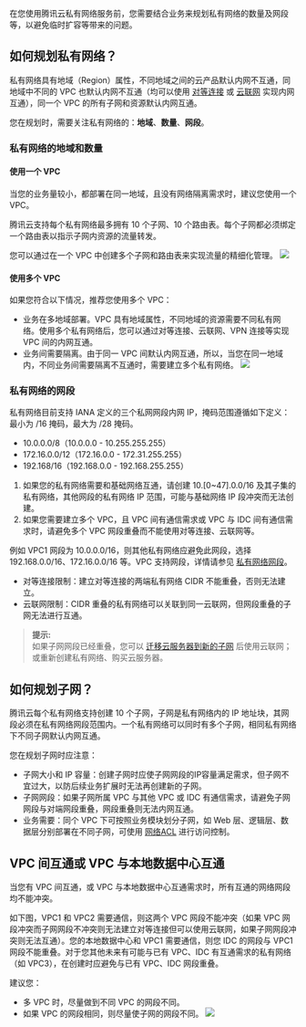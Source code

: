 在您使用腾讯云私有网络服务前，您需要结合业务来规划私有网络的数量及网段等，以避免临时扩容等带来的问题。

## 如何规划私有网络？
私有网络具有地域（Region）属性，不同地域之间的云产品默认内网不互通，同地域中不同的 VPC 也默认内网不互通（均可以使用 [对等连接](https://cloud.tencent.com/document/product/553) 或 [云联网](https://cloud.tencent.com/document/product/877) 实现内网互通），同一个 VPC 的所有子网和资源默认内网互通。

您在规划时，需要关注私有网络的：**地域**、**数量**、**网段**。

### 私有网络的地域和数量
#### 使用一个 VPC
当您的业务量较小，都部署在同一地域，且没有网络隔离需求时，建议您使用一个 VPC。

腾讯云支持每个私有网络最多拥有 10 个子网、10 个路由表。每个子网都必须绑定一个路由表以指示子网内资源的流量转发。

您可以通过在一个 VPC 中创建多个子网和路由表来实现流量的精细化管理。
![](https://main.qcloudimg.com/raw/ea641b32135161808c84868a78fec416.png)
#### 使用多个 VPC

如果您符合以下情况，推荐您使用多个 VPC：
- 业务在多地域部署。VPC 具有地域属性，不同地域的资源需要不同私有网络。使用多个私有网络后，您可以通过对等连接、云联网、VPN 连接等实现 VPC 间的内网互通。
- 业务间需要隔离。由于同一 VPC 间默认内网互通，所以，当您在同一地域内，不同业务间需要隔离不互通时，需要建立多个私有网络。
![](https://main.qcloudimg.com/raw/c96522479c6448f6acec8076ae10a8e1.png)

### 私有网络的网段
私有网络目前支持 IANA 定义的三个私网网段内网 IP，掩码范围遵循如下定义：最小为 /16 掩码，最大为 /28 掩码。
- 10.0.0.0/8（10.0.0.0 - 10.255.255.255）
- 172.16.0.0/12（172.16.0.0 - 172.31.255.255）
- 192.168/16（192.168.0.0 - 192.168.255.255）


1. 如果您的私有网络需要和基础网络互通，请创建 10.[0~47].0.0/16 及其子集的私有网络，其他网段的私有网络 IP 范围，可能与基础网络 IP 段冲突而无法创建。
2. 如果您需要建立多个 VPC，且 VPC 间有通信需求或 VPC 与 IDC 间有通信需求时，请避免多个 VPC 网段重叠而不能使用对等连接、云联网等。

例如 VPC1 网段为 10.0.0.0/16，则其他私有网络应避免此网段，选择 192.168.0.0/16、172.16.0.0/16 等。VPC 支持网段，详情请参见 [私有网络网段](https://cloud.tencent.com/document/product/215/20046#cidr)。
- 对等连接限制：建立对等连接的两端私有网络 CIDR 不能重叠，否则无法建立。
- 云联网限制：CIDR 重叠的私有网络可以关联到同一云联网，但网段重叠的子网无法进行互通。

>**提示:**  
>如果子网网段已经重叠，您可以 [迁移云服务器到新的子网](https://cloud.tencent.com/document/product/213/16565) 后使用云联网；或重新创建私有网络、购买云服务器。

## 如何规划子网？

腾讯云每个私有网络支持创建 10 个子网，子网是私有网络内的 IP 地址块，其网段必须在私有网络网段范围内。一个私有网络可以同时有多个子网，相同私有网络下不同子网默认内网互通。

您在规划子网时应注意：
- 子网大小和 IP 容量：创建子网时应使子网网段的IP容量满足需求，但子网不宜过大，以防后续业务扩展时无法再创建新的子网。
- 子网网段：如果子网所属 VPC 与其他 VPC 或 IDC 有通信需求，请避免子网网段与对端网段重叠，网段重叠则无法内网互通。
- 业务需要：同个 VPC 下可按照业务模块划分子网，如 Web 层、逻辑层、数据层分别部署在不同子网，可使用 [网络ACL](https://cloud.tencent.com/document/product/215/20088) 进行访问控制。

## VPC 间互通或 VPC 与本地数据中心互通

当您有 VPC 间互通，或 VPC 与本地数据中心互通需求时，所有互通的网络网段均不能冲突。

如下图，VPC1 和 VPC2 需要通信，则这两个 VPC 网段不能冲突（如果 VPC 网段冲突而子网网段不冲突则无法建立对等连接但可以使用云联网，如果子网网段冲突则无法互通）。您的本地数据中心和 VPC1 需要通信，则您 IDC 的网段与 VPC1 网段不能重叠。对于您其他未来有可能与已有 VPC、IDC 有互通需求的私有网络（如 VPC3），在创建时应避免与已有 VPC、IDC 网段重叠。

建议您：
- 多 VPC 时，尽量做到不同 VPC 的网段不同。
- 如果 VPC 的网段相同，则尽量使子网的网段不同。
![](https://main.qcloudimg.com/raw/66fdb5eea2cc7e959a41fe946e77abc4.png)
